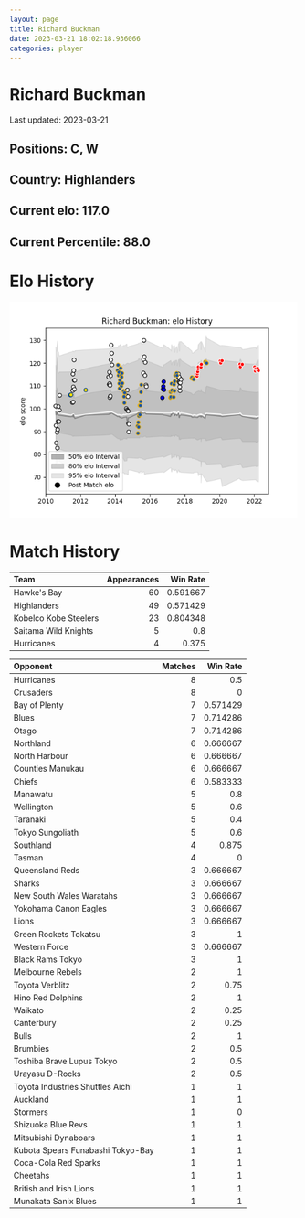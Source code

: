 ```yaml
---  
layout: page  
title: Richard Buckman  
date: 2023-03-21 18:02:18.936066  
categories: player  
---
```

# Richard Buckman


Last updated: 2023-03-21
## Positions: C, W

## Country: Highlanders

## Current elo: 117.0

## Current Percentile: 88.0

# Elo History


![elo history](history_RichardBuckman.png)
# Match History


| Team                  |   Appearances |   Win Rate |
|:----------------------|--------------:|-----------:|
| Hawke's Bay           |            60 |   0.591667 |
| Highlanders           |            49 |   0.571429 |
| Kobelco Kobe Steelers |            23 |   0.804348 |
| Saitama Wild Knights  |             5 |   0.8      |
| Hurricanes            |             4 |   0.375    |

| Opponent                          |   Matches |   Win Rate |
|:----------------------------------|----------:|-----------:|
| Hurricanes                        |         8 |   0.5      |
| Crusaders                         |         8 |   0        |
| Bay of Plenty                     |         7 |   0.571429 |
| Blues                             |         7 |   0.714286 |
| Otago                             |         7 |   0.714286 |
| Northland                         |         6 |   0.666667 |
| North Harbour                     |         6 |   0.666667 |
| Counties Manukau                  |         6 |   0.666667 |
| Chiefs                            |         6 |   0.583333 |
| Manawatu                          |         5 |   0.8      |
| Wellington                        |         5 |   0.6      |
| Taranaki                          |         5 |   0.4      |
| Tokyo Sungoliath                  |         5 |   0.6      |
| Southland                         |         4 |   0.875    |
| Tasman                            |         4 |   0        |
| Queensland Reds                   |         3 |   0.666667 |
| Sharks                            |         3 |   0.666667 |
| New South Wales Waratahs          |         3 |   0.666667 |
| Yokohama Canon Eagles             |         3 |   0.666667 |
| Lions                             |         3 |   0.666667 |
| Green Rockets Tokatsu             |         3 |   1        |
| Western Force                     |         3 |   0.666667 |
| Black Rams Tokyo                  |         3 |   1        |
| Melbourne Rebels                  |         2 |   1        |
| Toyota Verblitz                   |         2 |   0.75     |
| Hino Red Dolphins                 |         2 |   1        |
| Waikato                           |         2 |   0.25     |
| Canterbury                        |         2 |   0.25     |
| Bulls                             |         2 |   1        |
| Brumbies                          |         2 |   0.5      |
| Toshiba Brave Lupus Tokyo         |         2 |   0.5      |
| Urayasu D-Rocks                   |         2 |   0.5      |
| Toyota Industries Shuttles Aichi  |         1 |   1        |
| Auckland                          |         1 |   1        |
| Stormers                          |         1 |   0        |
| Shizuoka Blue Revs                |         1 |   1        |
| Mitsubishi Dynaboars              |         1 |   1        |
| Kubota Spears Funabashi Tokyo-Bay |         1 |   1        |
| Coca-Cola Red Sparks              |         1 |   1        |
| Cheetahs                          |         1 |   1        |
| British and Irish Lions           |         1 |   1        |
| Munakata Sanix Blues              |         1 |   1        |
